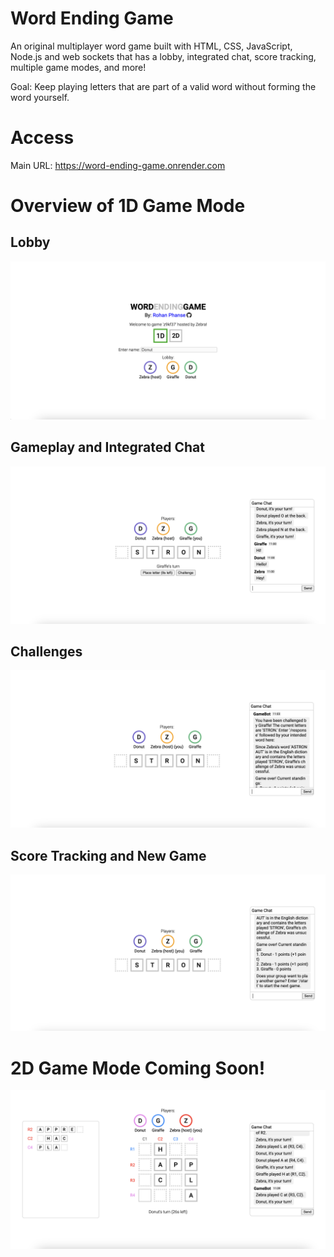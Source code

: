 # Word Ending Game

An original multiplayer word game built with HTML, CSS, JavaScript, Node.js and web sockets that has a lobby, integrated chat, score tracking, multiple game modes, and more!

Goal: Keep playing letters that are part of a valid word without forming the word yourself.

# Access

Main URL: https://word-ending-game.onrender.com

# Overview of 1D Game Mode

## Lobby

![Lobby](https://raw.githubusercontent.com/rohanphanse/word-ending-game/main/images/lobby.png)

## Gameplay and Integrated Chat

![Gameplay and Integrated Chat](https://raw.githubusercontent.com/rohanphanse/word-ending-game/main/images/gameplay-and-chat.png)

## Challenges

![Challenges](https://raw.githubusercontent.com/rohanphanse/word-ending-game/main/images/challenge.png)

## Score Tracking and New Game

![Score Tracking and New Game](https://raw.githubusercontent.com/rohanphanse/word-ending-game/main/images/score-tracking-and-new-game.png)

# 2D Game Mode Coming Soon!

![2D Gameplay](https://raw.githubusercontent.com/rohanphanse/word-ending-game/main/images/2d-gameplay.png)



